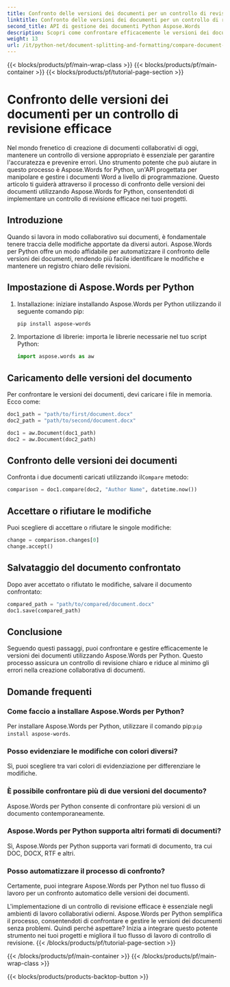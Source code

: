 ```yaml
---
title: Confronto delle versioni dei documenti per un controllo di revisione efficace
linktitle: Confronto delle versioni dei documenti per un controllo di revisione efficace
second_title: API di gestione dei documenti Python Aspose.Words
description: Scopri come confrontare efficacemente le versioni dei documenti usando Aspose.Words per Python. Guida passo passo con codice sorgente per il controllo delle revisioni. Migliora la collaborazione e previeni gli errori.
weight: 13
url: /it/python-net/document-splitting-and-formatting/compare-document-versions/
---
```


{{< blocks/products/pf/main-wrap-class >}}
{{< blocks/products/pf/main-container >}}
{{< blocks/products/pf/tutorial-page-section >}}

# Confronto delle versioni dei documenti per un controllo di revisione efficace

Nel mondo frenetico di creazione di documenti collaborativi di oggi, mantenere un controllo di versione appropriato è essenziale per garantire l'accuratezza e prevenire errori. Uno strumento potente che può aiutare in questo processo è Aspose.Words for Python, un'API progettata per manipolare e gestire i documenti Word a livello di programmazione. Questo articolo ti guiderà attraverso il processo di confronto delle versioni dei documenti utilizzando Aspose.Words for Python, consentendoti di implementare un controllo di revisione efficace nei tuoi progetti.

## Introduzione

Quando si lavora in modo collaborativo sui documenti, è fondamentale tenere traccia delle modifiche apportate da diversi autori. Aspose.Words per Python offre un modo affidabile per automatizzare il confronto delle versioni dei documenti, rendendo più facile identificare le modifiche e mantenere un registro chiaro delle revisioni.

## Impostazione di Aspose.Words per Python

1. Installazione: iniziare installando Aspose.Words per Python utilizzando il seguente comando pip:
   
    ```bash
    pip install aspose-words
    ```

2. Importazione di librerie: importa le librerie necessarie nel tuo script Python:
   
    ```python
    import aspose.words as aw
    ```

## Caricamento delle versioni del documento

Per confrontare le versioni dei documenti, devi caricare i file in memoria. Ecco come:

```python
doc1_path = "path/to/first/document.docx"
doc2_path = "path/to/second/document.docx"

doc1 = aw.Document(doc1_path)
doc2 = aw.Document(doc2_path)
```

## Confronto delle versioni dei documenti

 Confronta i due documenti caricati utilizzando il`Compare` metodo:

```python
comparison = doc1.compare(doc2, "Author Name", datetime.now())
```

## Accettare o rifiutare le modifiche

Puoi scegliere di accettare o rifiutare le singole modifiche:

```python
change = comparison.changes[0]
change.accept()
```

## Salvataggio del documento confrontato

Dopo aver accettato o rifiutato le modifiche, salvare il documento confrontato:

```python
compared_path = "path/to/compared/document.docx"
doc1.save(compared_path)
```

## Conclusione

Seguendo questi passaggi, puoi confrontare e gestire efficacemente le versioni dei documenti utilizzando Aspose.Words per Python. Questo processo assicura un controllo di revisione chiaro e riduce al minimo gli errori nella creazione collaborativa di documenti.

## Domande frequenti

### Come faccio a installare Aspose.Words per Python?
 Per installare Aspose.Words per Python, utilizzare il comando pip:`pip install aspose-words`.

### Posso evidenziare le modifiche con colori diversi?
Sì, puoi scegliere tra vari colori di evidenziazione per differenziare le modifiche.

### È possibile confrontare più di due versioni del documento?
Aspose.Words per Python consente di confrontare più versioni di un documento contemporaneamente.

### Aspose.Words per Python supporta altri formati di documenti?
Sì, Aspose.Words per Python supporta vari formati di documento, tra cui DOC, DOCX, RTF e altri.

### Posso automatizzare il processo di confronto?
Certamente, puoi integrare Aspose.Words per Python nel tuo flusso di lavoro per un confronto automatico delle versioni dei documenti.

L'implementazione di un controllo di revisione efficace è essenziale negli ambienti di lavoro collaborativi odierni. Aspose.Words per Python semplifica il processo, consentendoti di confrontare e gestire le versioni dei documenti senza problemi. Quindi perché aspettare? Inizia a integrare questo potente strumento nei tuoi progetti e migliora il tuo flusso di lavoro di controllo di revisione.
{{< /blocks/products/pf/tutorial-page-section >}}

{{< /blocks/products/pf/main-container >}}
{{< /blocks/products/pf/main-wrap-class >}}

{{< blocks/products/products-backtop-button >}}

